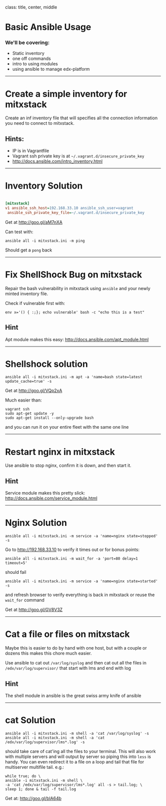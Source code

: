 class: title, center, middle

# Basic Ansible Usage

### We'll be covering:

- Static inventory
- one off commands
- intro to using modules
- using ansible to manage edx-platform

---

# Create a simple inventory for mitxstack

Create an inf inventory file that will specifies all the connection
information you need to connect to mitxstack.

## Hints:

- IP is in Vagrantfile
- Vagrant ssh private key is at `~/.vagrant.d/insecure_private_key`
- http://docs.ansible.com/intro_inventory.html

---

# Inventory Solution

```ini

[mitxstack]
v1 ansible_ssh_host=192.168.33.10 ansible_ssh_user=vagrant
 ansible_ssh_private_key_file=~/.vagrant.d/insecure_private_key

```

Get at http://goo.gl/aM7nXA

Can test with:

```terminal
ansible all -i mitxstack.ini -m ping
```
Should get a `pong` back

---

# Fix ShellShock Bug on mitxstack

Repair the bash vulnerability in mitxstack using `ansible` and your
newly minted inventory file.

Check if vulnerable first with:

```terminal
env x='() { :;}; echo vulnerable' bash -c "echo this is a test"
```

## Hint
Apt module makes this easy: http://docs.ansible.com/apt_module.html

---

# Shellshock solution

```terminal
ansible all -i mitxstack.ini -m apt -a 'name=bash state=latest update_cache=true' -s
```

Get at http://goo.gl/VQp2xA

Much easier than:

```terminal
vagrant ssh
sudo apt-get update -y
sudo apt-get install --only-upgrade bash
```

and you can run it on your entire fleet with the same one line

---

# Restart nginx in mitxstack

Use ansible to stop nginx, confirm it is down, and then start it.

## Hint
Service module makes this pretty slick: http://docs.ansible.com/service_module.html

---
# Nginx Solution

```terminal
ansible all -i mitxstack.ini -m service -a 'name=nginx state=stopped' -s
```

Go to http://192.168.33.10 to verify it times out
or for bonus points:

```terminal
ansible all -i mitxstack.ini -m wait_for -a 'port=80 delay=1 timeout=5'
```
should fail

```terminal
ansible all -i mitxstack.ini -m service -a 'name=nginx state=started' -s
```

and refresh browser to verify everything is back in mitxstack or reuse
the `wait_for` command

Get at http://goo.gl/GV8V3Z

---

# Cat a file or files on mitxstack

Maybe this is easier to do by hand with one host, but with a couple or dozens
this makes this chore much easier.

Use ansible to cat out `/var/log/syslog` and then cat out all the files
in `/edx/var/log/supervisor/` that start with lms and end with log

## Hint
The shell module in ansible is the great swiss army knife of ansible

---

# cat Solution


```terminal
ansible all -i mitxstack.ini -m shell -a 'cat /var/log/syslog' -s
ansible all -i mitxstack.ini -m shell -a 'cat /edx/var/log/supervisor/lms*.log' -s
```
should take care of cat'ing all the files to your terminal. This will also
work with multiple servers and will output by server so piping this into
`less` is handy.  You can even redirect it to a file on a loop and
tail that file for multiserver multifile tail. e.g.:

```terminal
while true; do \
ansible -i mitxstack.ini -m shell \
-a 'cat /edx/var/log/supervisor/lms*.log' all -s > tail.log; \
sleep 1; done & tail -f tail.log
```

Get at: http://goo.gl/blA64b
